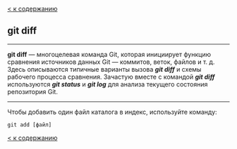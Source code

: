 [< к содержанию](./README.md)

## git diff

---

**git diff** — многоцелевая команда Git, которая инициирует функцию сравнения источников данных Git — коммитов, веток, файлов и т. д. Здесь описываются типичные варианты вызова ***git diff*** и схемы рабочего процесса сравнения. Зачастую вместе с командой ***git diff*** используются ***git status*** и ***git log*** для анализа текущего состояния репозитория Git.

---

Чтобы добавить один файл каталога в индекс, используйте команду:

```bash=markdown
git add [файл]
```

[< к содержанию](./README.md)